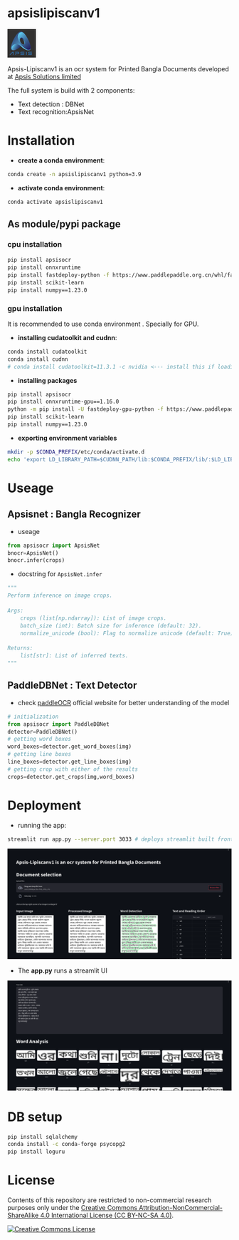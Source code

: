 # apsislipiscanv1
![](/usage/images/apsis.png) 

Apsis-Lipiscanv1 is an ocr system for Printed Bangla Documents developed at [Apsis Solutions limited](https://apsissolutions.com/)

The full system is build with 2 components: 
* Text detection : DBNet
* Text recognition:ApsisNet
    
# **Installation**

* **create a conda environment**: 

```bash
conda create -n apsislipiscanv1 python=3.9
```

* **activate conda environment**: 

```bash
conda activate apsislipiscanv1

```

## **As module/pypi package**
### **cpu installation**

```bash
pip install apsisocr
pip install onnxruntime
pip install fastdeploy-python -f https://www.paddlepaddle.org.cn/whl/fastdeploy.html
pip install scikit-learn
pip install numpy==1.23.0
```

### **gpu installation**

It is recommended to use conda environment . Specially for GPU.

* **installing cudatoolkit and cudnn**: 

```bash
conda install cudatoolkit
conda install cudnn
# conda install cudatoolkit=11.3.1 -c nvidia <--- install this if loading gives issue
```

* **installing packages**

```bash
pip install apsisocr
pip install onnxruntime-gpu==1.16.0
python -m pip install -U fastdeploy-gpu-python -f https://www.paddlepaddle.org.cn/whl/fastdeploy.html
pip install scikit-learn
pip install numpy==1.23.0
```

* **exporting environment variables**

```bash
mkdir -p $CONDA_PREFIX/etc/conda/activate.d
echo 'export LD_LIBRARY_PATH=$CUDNN_PATH/lib:$CONDA_PREFIX/lib/:$LD_LIBRARY_PATH' >> $CONDA_PREFIX/etc/conda/activate.d/env_vars.sh
```


# Useage


## Apsisnet : Bangla Recognizer

* useage
```python
from apsisocr import ApsisNet
bnocr=ApsisNet()
bnocr.infer(crops)
```
* docstring for ```ApsisNet.infer```

```python
"""
Perform inference on image crops.

Args:
    crops (list[np.ndarray]): List of image crops.
    batch_size (int): Batch size for inference (default: 32).
    normalize_unicode (bool): Flag to normalize unicode (default: True).

Returns:
    list[str]: List of inferred texts.
"""
```


## PaddleDBNet : Text Detector

* check [paddleOCR](https://github.com/PaddlePaddle/PaddleOCR) official website for better understanding of the model

```python
# initialization
from apsisocr import PaddleDBNet
detector=PaddleDBNet()
# getting word boxes
word_boxes=detector.get_word_boxes(img)
# getting line boxes
line_boxes=detector.get_line_boxes(img)
# getting crop with either of the results
crops=detector.get_crops(img,word_boxes)
```




# **Deployment**
* running the app:

```bash
streamlit run app.py --server.port 3033 # deploys streamlit built frontend at 3033 port
```

![](/usage/images/ss1.png) 

* The **app.py** runs a streamlit UI 

![](/usage/images/ss2.png) 


# DB setup

```bash
pip install sqlalchemy
conda install -c conda-forge psycopg2
pip install loguru
```



# License
Contents of this repository are restricted to non-commercial research purposes only under the [Creative Commons Attribution-NonCommercial-ShareAlike 4.0 International License (CC BY-NC-SA 4.0)](https://creativecommons.org/licenses/by-nc-sa/4.0/). 

<a rel="license" href="http://creativecommons.org/licenses/by-nc-sa/4.0/"><img alt="Creative Commons License" style="border-width:0" src="https://i.creativecommons.org/l/by-nc-sa/4.0/88x31.png" /></a>

